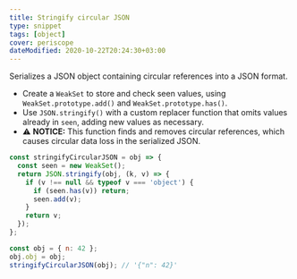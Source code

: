 ```yaml
---
title: Stringify circular JSON
type: snippet
tags: [object]
cover: periscope
dateModified: 2020-10-22T20:24:30+03:00
---
```


Serializes a JSON object containing circular references into a JSON format.

- Create a `WeakSet` to store and check seen values, using `WeakSet.prototype.add()` and `WeakSet.prototype.has()`.
- Use `JSON.stringify()` with a custom replacer function that omits values already in `seen`, adding new values as necessary.
- ⚠️ **NOTICE:** This function finds and removes circular references, which causes circular data loss in the serialized JSON.

```js
const stringifyCircularJSON = obj => {
  const seen = new WeakSet();
  return JSON.stringify(obj, (k, v) => {
    if (v !== null && typeof v === 'object') {
      if (seen.has(v)) return;
      seen.add(v);
    }
    return v;
  });
};
```

```js
const obj = { n: 42 };
obj.obj = obj;
stringifyCircularJSON(obj); // '{"n": 42}'
```
